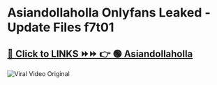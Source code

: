 
 # Asiandollaholla Onlyfans Leaked - Update Files f7t01

## <h2><a href="https://clipsfans.com/Asiandollaholla&ref=git">🔗 Click to LINKS ⏩⏩ 👉 🟢 Asiandollaholla </a></h2>

<a href="https://clipsfans.com/Asiandollaholla&ref=git" rel="nofollow" data-target="animated-image.originalLink"><img src="https://i.ibb.co.com/xMMVF88/686577567.gif" alt="Viral Video Original" style="max-width: 100%; display: inline-block;" data-target="animated-image.originalImage"></a>

